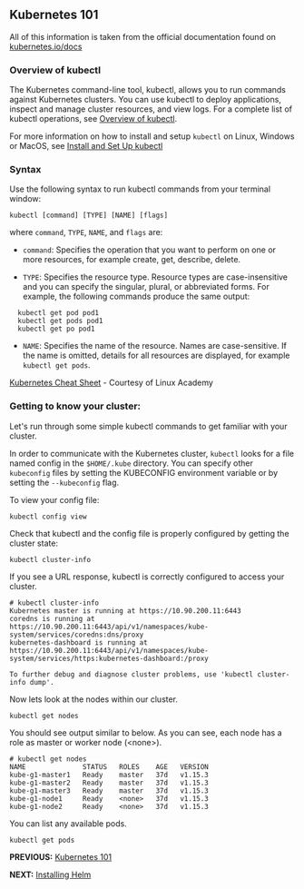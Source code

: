 ## Kubernetes 101

All of this information is taken from the official documentation found on  [kubernetes.io/docs](https://kubernetes.io/docs/)

### Overview of kubectl

The Kubernetes command-line tool, kubectl, allows you to run commands against Kubernetes clusters. You can use kubectl to deploy applications, inspect and manage cluster resources, and view logs. For a complete list of kubectl operations, see [Overview of kubectl](https://kubernetes.io/docs/reference/kubectl/overview/).

For more information on how to install and setup `kubectl` on Linux, Windows or MacOS, see [Install and Set Up kubectl](https://kubernetes.io/docs/tasks/tools/install-kubectl/)

### Syntax
Use the following syntax to run kubectl commands from your terminal window:

`kubectl [command] [TYPE] [NAME] [flags]`

where `command`, `TYPE`, `NAME`, and `flags` are:

* `command`: Specifies the operation that you want to perform on one or more resources, for example create, get, describe, delete.

* `TYPE`: Specifies the resource type. Resource types are case-insensitive and you can specify the singular, plural, or abbreviated forms. For example, the following commands produce the same output:
```
  kubectl get pod pod1
  kubectl get pods pod1
  kubectl get po pod1
```

* `NAME`: Specifies the name of the resource. Names are case-sensitive. If the name is omitted, details for all resources are displayed, for example `kubectl get pods`.

[Kubernetes Cheat Sheet](Kubernetes-Cheat-Sheet.pdf) - Courtesy of Linux Academy


### Getting to know your cluster:

Let's run through some simple kubectl commands to get familiar with your cluster.

In order to communicate with the Kubernetes cluster, `kubectl` looks for a file named config in the `$HOME/.kube` directory. You can specify other `kubeconfig` files by setting the KUBECONFIG environment variable or by setting the `--kubeconfig` flag.

To view your config file:
```
kubectl config view
```


Check that kubectl and the config file is properly configured by getting the cluster state:

```
kubectl cluster-info
```
If you see a URL response, kubectl is correctly configured to access your cluster.

```
# kubectl cluster-info
Kubernetes master is running at https://10.90.200.11:6443
coredns is running at https://10.90.200.11:6443/api/v1/namespaces/kube-system/services/coredns:dns/proxy
kubernetes-dashboard is running at https://10.90.200.11:6443/api/v1/namespaces/kube-system/services/https:kubernetes-dashboard:/proxy

To further debug and diagnose cluster problems, use 'kubectl cluster-info dump'.
```

Now lets look at the nodes within our cluster.
```
kubectl get nodes
```
You should see output similar to below. As you can see, each node has a role as master or worker node (\<none>).
```
# kubectl get nodes
NAME              STATUS   ROLES    AGE   VERSION
kube-g1-master1   Ready    master   37d   v1.15.3
kube-g1-master2   Ready    master   37d   v1.15.3
kube-g1-master3   Ready    master   37d   v1.15.3
kube-g1-node1     Ready    <none>   37d   v1.15.3
kube-g1-node2     Ready    <none>   37d   v1.15.3
```

You can list any available pods.
```
kubectl get pods
```


**PREVIOUS:** [Kubernetes 101](kubernetes101.md)

**NEXT:** [Installing Helm](install_helm.md)
